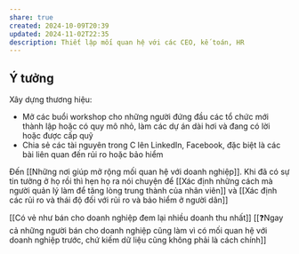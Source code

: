 ```yaml
---
share: true
created: 2024-10-09T20:39
updated: 2024-11-02T22:35
description: Thiết lập mối quan hệ với các CEO, kế toán, HR
---
```

## Ý tưởng
Xây dựng thương hiệu:
 - Mở các buổi workshop cho những người đứng đầu các tổ chức mới thành lập hoặc có quy mô nhỏ, làm các dự án dài hơi và đang có lời hoặc được cấp quỹ
- Chia sẻ các tài nguyên trong C lên LinkedIn, Facebook, đặc biệt là các bài liên quan đến rủi ro hoặc bảo hiểm

Đến [[Những nơi giúp mở rộng mối quan hệ với doanh nghiệp]]. Khi đã có sự tin tưởng ở họ rồi thì hẹn họ ra nói chuyện để [[Xác định những cách mà người quản lý làm để tăng lòng trung thành của nhân viên]] và [[Xác định các rủi ro và thái độ đối với rủi ro và bảo hiểm ở người dân]]

[[Có vẻ như bán cho doanh nghiệp đem lại nhiều doanh thu nhất]]
[[❓Ngay cả những người bán cho doanh nghiệp cũng làm vì có mối quan hệ với doanh nghiệp trước, chứ kiếm dữ liệu cũng không phải là cách chính]]